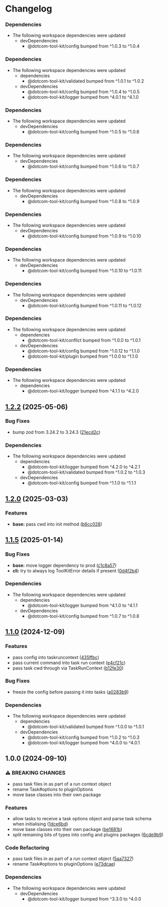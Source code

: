 # Changelog

### Dependencies

* The following workspace dependencies were updated
  * devDependencies
    * @dotcom-tool-kit/config bumped from ^1.0.3 to ^1.0.4

### Dependencies

* The following workspace dependencies were updated
  * dependencies
    * @dotcom-tool-kit/validated bumped from ^1.0.1 to ^1.0.2
  * devDependencies
    * @dotcom-tool-kit/config bumped from ^1.0.4 to ^1.0.5
    * @dotcom-tool-kit/logger bumped from ^4.0.1 to ^4.1.0

### Dependencies

* The following workspace dependencies were updated
  * devDependencies
    * @dotcom-tool-kit/config bumped from ^1.0.5 to ^1.0.6

### Dependencies

* The following workspace dependencies were updated
  * devDependencies
    * @dotcom-tool-kit/config bumped from ^1.0.6 to ^1.0.7

### Dependencies

* The following workspace dependencies were updated
  * devDependencies
    * @dotcom-tool-kit/config bumped from ^1.0.8 to ^1.0.9

### Dependencies

* The following workspace dependencies were updated
  * devDependencies
    * @dotcom-tool-kit/config bumped from ^1.0.9 to ^1.0.10

### Dependencies

* The following workspace dependencies were updated
  * devDependencies
    * @dotcom-tool-kit/config bumped from ^1.0.10 to ^1.0.11

### Dependencies

* The following workspace dependencies were updated
  * devDependencies
    * @dotcom-tool-kit/config bumped from ^1.0.11 to ^1.0.12

### Dependencies

* The following workspace dependencies were updated
  * dependencies
    * @dotcom-tool-kit/conflict bumped from ^1.0.0 to ^1.0.1
  * devDependencies
    * @dotcom-tool-kit/config bumped from ^1.0.12 to ^1.1.0
    * @dotcom-tool-kit/plugin bumped from ^1.0.0 to ^1.1.0

### Dependencies

* The following workspace dependencies were updated
  * dependencies
    * @dotcom-tool-kit/logger bumped from ^4.1.1 to ^4.2.0

## [1.2.2](https://github.com/Financial-Times/dotcom-tool-kit/compare/base-v1.2.1...base-v1.2.2) (2025-05-06)


### Bug Fixes

* bump zod from 3.24.2 to 3.24.3 ([21ecd2c](https://github.com/Financial-Times/dotcom-tool-kit/commit/21ecd2ccaf42f11a78e0b6f06f5ef2352aa91703))


### Dependencies

* The following workspace dependencies were updated
  * dependencies
    * @dotcom-tool-kit/logger bumped from ^4.2.0 to ^4.2.1
    * @dotcom-tool-kit/validated bumped from ^1.0.2 to ^1.0.3
  * devDependencies
    * @dotcom-tool-kit/config bumped from ^1.1.0 to ^1.1.1

## [1.2.0](https://github.com/Financial-Times/dotcom-tool-kit/compare/base-v1.1.10...base-v1.2.0) (2025-03-03)


### Features

* **base:** pass cwd into init method ([b6cc028](https://github.com/Financial-Times/dotcom-tool-kit/commit/b6cc028129138869866f88860d544f5056668080))

## [1.1.5](https://github.com/Financial-Times/dotcom-tool-kit/compare/base-v1.1.4...base-v1.1.5) (2025-01-14)


### Bug Fixes

* **base:** move logger dependency to prod ([c1c8a57](https://github.com/Financial-Times/dotcom-tool-kit/commit/c1c8a57e2e459e13b37efd519a80ff60835bde72))
* **cli:** try to always log ToolKitError details if present ([0d4f2b4](https://github.com/Financial-Times/dotcom-tool-kit/commit/0d4f2b4cf7de12a290b19c13ad7be27b41197896))


### Dependencies

* The following workspace dependencies were updated
  * dependencies
    * @dotcom-tool-kit/logger bumped from ^4.1.0 to ^4.1.1
  * devDependencies
    * @dotcom-tool-kit/config bumped from ^1.0.7 to ^1.0.8

## [1.1.0](https://github.com/Financial-Times/dotcom-tool-kit/compare/base-v1.0.0...base-v1.1.0) (2024-12-09)


### Features

* pass config into taskruncontext ([435ffbc](https://github.com/Financial-Times/dotcom-tool-kit/commit/435ffbc74a81bdd159d4ea01943c6614ed1d3471))
* pass current command into task run context ([e4cf21c](https://github.com/Financial-Times/dotcom-tool-kit/commit/e4cf21c8c4e502b02918736b8b127097dba27572))
* pass task cwd through via TaskRunContext ([b12fe30](https://github.com/Financial-Times/dotcom-tool-kit/commit/b12fe30916e99e157e131a99fca6c59960b89f3a))


### Bug Fixes

* freeze the config before passing it into tasks ([a0283b9](https://github.com/Financial-Times/dotcom-tool-kit/commit/a0283b9b5a48314a26ce04ce4c176ab5f4aacc07))


### Dependencies

* The following workspace dependencies were updated
  * dependencies
    * @dotcom-tool-kit/validated bumped from ^1.0.0 to ^1.0.1
  * devDependencies
    * @dotcom-tool-kit/config bumped from ^1.0.2 to ^1.0.3
    * @dotcom-tool-kit/logger bumped from ^4.0.0 to ^4.0.1

## 1.0.0 (2024-09-10)


### ⚠ BREAKING CHANGES

* pass task files in as part of a run context object
* rename Task#options to pluginOptions
* move base classes into their own package

### Features

* allow tasks to receive a task options object and parse task schema when initialising ([1dce6bd](https://github.com/Financial-Times/dotcom-tool-kit/commit/1dce6bd5e8436bf521e94eb812aa847ca7dd1e4d))
* move base classes into their own package ([be1681b](https://github.com/Financial-Times/dotcom-tool-kit/commit/be1681b033609a9e332ab072681b6de8d05befb2))
* split remaining bits of types into config and plugins packages ([6cde9b9](https://github.com/Financial-Times/dotcom-tool-kit/commit/6cde9b90d4cd02383ae1b18ca38e0843e6c3d3ab))


### Code Refactoring

* pass task files in as part of a run context object ([5aa7327](https://github.com/Financial-Times/dotcom-tool-kit/commit/5aa7327018c0a87c8c9feef36ef9e3735a4f5e6d))
* rename Task#options to pluginOptions ([e73dcae](https://github.com/Financial-Times/dotcom-tool-kit/commit/e73dcae5ff48693545aa20e5c572269c3adf486b))


### Dependencies

* The following workspace dependencies were updated
  * devDependencies
    * @dotcom-tool-kit/logger bumped from ^3.3.0 to ^4.0.0
